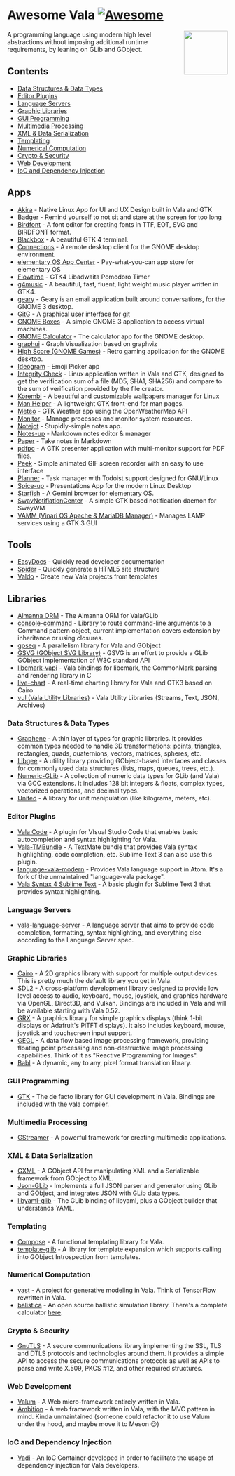 # Awesome Vala [![Awesome](https://awesome.re/badge.svg)](https://awesome.re)

[<img src="vala.svg" align="right" width="100">](https://wiki.gnome.org/Projects/Vala/)

 A programming language using modern high level abstractions without imposing additional runtime requirements, by leaning on GLib and GObject.

## Contents

- [Data Structures & Data Types](#data-structures--data-types)
- [Editor Plugins](#editor-plugins)
- [Language Servers](#language-servers)
- [Graphic Libraries](#graphic-libraries)
- [GUI Programming](#gui-programming)
- [Multimedia Processing](#multimedia-processing)
- [XML & Data Serialization](#xml--data-serialization)
- [Templating](#templating)
- [Numerical Computation](#numerical-computation)
- [Crypto & Security](#crypto--security)
- [Web Development](#web-development)
- [IoC and Dependency Injection](#ioc-and-dependency-injection)

## Apps

- [Akira](https://github.com/akiraux/Akira) -  Native Linux App for UI and UX Design built in Vala and GTK 
- [Badger](https://github.com/elfenware/badger) - Remind yourself to not sit and stare at the screen for too long
- [Birdfont](https://github.com/johanmattssonm/birdfont) - A font editor for creating fonts in TTF, EOT, SVG and BIRDFONT format. 
- [Blackbox](https://gitlab.gnome.org/raggesilver/blackbox) - A beautiful GTK 4 terminal. 
- [Connections](https://gitlab.gnome.org/GNOME/connections) - A remote desktop client for the GNOME desktop environment.
- [elementary OS App Center](https://github.com/elementary/appcenter) - Pay-what-you-can app store for elementary OS 
- [Flowtime](https://github.com/Diego-Ivan/Flowtime) - GTK4 Libadwaita Pomodoro Timer
- [g4music](https://gitlab.gnome.org/neithern/g4music) - A beautiful, fast, fluent, light weight music player written in GTK4. 
- [geary](https://gitlab.gnome.org/GNOME/geary) - Geary is an email application built around conversations, for the GNOME 3 desktop. 
- [GitG](https://gitlab.gnome.org/GNOME/gitg) - A graphical user interface for [git](https://git-scm.com/)
- [GNOME Boxes](https://gitlab.gnome.org/GNOME/gnome-boxes) - A simple GNOME 3 application to access virtual machines.
- [GNOME Calculator](https://gitlab.gnome.org/GNOME/gnome-calculator) - The calculator app for the GNOME desktop.
- [graphui](https://github.com/artemanufrij/graphui) - Graph Visualization based on graphviz
- [High Score (GNOME Games)](https://gitlab.gnome.org/World/highscore) - Retro gaming application for the GNOME desktop.
- [Ideogram](https://github.com/cassidyjames/ideogram) -  Emoji Picker app
- [Integrity Check](https://gitlab.com/vinarisoftware/integrity-check-gtk) -  Linux application written in Vala and GTK, designed to get the verification sum of a file (MD5, SHA1, SHA256) and compare to the sum of verification provided by the file creator.
- [Korembi](https://github.com/cheesecakeufo/komorebi) - A beautiful and customizable wallpapers manager for Linux
- [Man Helper](https://github.com/akarin123/manhelper) -  A lightweight GTK front-end for man pages. 
- [Meteo](https://gitlab.com/bitseater/meteo) - GTK Weather app using the OpenWeatherMap API
- [Monitor](https://github.com/stsdc/monitor) - Manage processes and monitor system resources. 
- [Notejot](https://github.com/lainsce/notejot) - Stupidly-simple notes app. 
- [Notes-up](https://github.com/Philip-Scott/Notes-up) - Markdown notes editor & manager 
- [Paper](https://gitlab.com/posidon_software/paper/) - Take notes in Markdown
- [pdfpc](https://github.com/pdfpc/pdfpc) - A GTK presenter application with multi-monitor support for PDF files.
- [Peek](https://github.com/phw/peek) - Simple animated GIF screen recorder with an easy to use interface 
- [Planner](https://github.com/alainm23/planner) - Task manager with Todoist support designed for GNU/Linux 
- [Spice-up](https://github.com/Philip-Scott/Spice-up) - Presentations App for the modern Linux Desktop 
- [Starfish](https://github.com/starfish-app/Starfish) - A Gemini browser for elementary OS. 
- [SwayNotifiationCenter](https://github.com/ErikReider/SwayNotificationCenter) - A simple GTK based notification daemon for SwayWM
- [VAMM (Vinari OS Apache & MariaDB Manager)](https://gitlab.com/XavierEduardo99/vamm-vinari-software) - Manages LAMP services using a GTK 3 GUI

## Tools

- [EasyDocs](https://github.com/watsonprojects/EasyDocs) -  Quickly read developer documentation    
- [Spider](https://github.com/colinkiama/spider) - Quickly generate a HTML5 site structure
- [Valdo](https://github.com/vala-lang/valdo) - Create new Vala projects from templates

## Libraries

- [Almanna ORM](https://github.com/AmbitionFramework/almanna) -  The Almanna ORM for Vala/GLib 
- [console-command](https://github.com/naaando/console-command) - Library to route command-line arguments to a Command pattern object, current implementation covers extension by inheritance or using closures.
- [gpseq](https://gitlab.com/kosmospredanie/gpseq) - A parallelism library for Vala and GObject 
- [GSVG (GObject SVG Library)](https://gitlab.com/gsvg/gsvg) - GSVG is an effort to provide a GLib GObject implementation of W3C standard API
- [libcmark-vapi](https://github.com/fabrixxm/libcmark-vapi) - Vala bindings for libcmark, the CommonMark parsing and rendering library in C
- [live-chart](https://github.com/lcallarec/live-chart) - A real-time charting library for Vala and GTK3 based on Cairo 
- [vul (Vala Utility Libraries)](https://gitlab.gnome.org/BZHDeveloper/vul) - Vala Utility Libraries (Streams, Text, JSON, Archives) 

### Data Structures & Data Types

- [Graphene](https://github.com/ebassi/graphene) - A thin layer of types for graphic libraries. It provides common types needed to handle 3D transformations: points, triangles, rectangles, quads, quaternions, vectors, matrices, spheres, etc.
- [Libgee](https://wiki.gnome.org/Projects/Libgee) - A utility library providing GObject-based interfaces and classes for commonly used data structures (lists, maps, queues, trees, etc.).
- [Numeric-GLib](https://github.com/arteymix/numeric-glib) - A collection of numeric data types for GLib (and Vala) via GCC extensions. It includes 128 bit integers & floats, complex types, vectorized operations, and decimal types.
- [United](https://github.com/lcallarec/united) - A library for unit manipulation (like kilograms, meters, etc).

### Editor Plugins

- [Vala Code](https://github.com/thiagoabreu/vala-code) - A plugin for VIsual Studio Code that enables basic autocompletion and syntax highlighting for Vala.
- [Vala-TMBundle](https://github.com/technosophos/Vala-TMBundle) - A TextMate bundle that provides Vala syntax highlighting, code completion, etc. Sublime Text 3 can also use this plugin.
- [language-vala-modern](https://atom.io/packages/language-vala-modern) - Provides Vala language support in Atom. It's a fork of the unmaintained "language-vala package".
- [Vala Syntax 4 Sublime Text](https://launchpad.net/valasyntax4sublimetext) - A basic plugin for Sublime Text 3 that provides syntax highlighting.

### Language Servers

- [vala-language-server](https://github.com/benwaffle/vala-language-server) - A language server that aims to provide code completion, formatting, syntax highlighting, and everything else according to the Language Server spec.

### Graphic Libraries

- [Cairo](https://cairographics.org/) - A 2D graphics library with support for multiple output devices. This is pretty much the default library you get in Vala.
- [SDL2](https://www.libsdl.org/) - A cross-platform development library designed to provide low level access to audio, keyboard, mouse, joystick, and graphics hardware via OpenGL, Direct3D, and Vulkan. Bindings are included in Vala and will be available starting with Vala 0.52.
- [GRX](https://github.com/ev3dev/grx) - A graphics library for simple graphics displays (think 1-bit displays or Adafruit's PiTFT displays). It also includes keyboard, mouse, joystick and touchscreen input support.
- [GEGL](http://gegl.org/) - A data flow based image processing framework, providing floating point processing and non-destructive image processing capabilities. Think of it as "Reactive Programming for Images".
- [Babl](http://gegl.org/babl/) - A dynamic, any to any, pixel format translation library.

### GUI Programming

- [GTK](https://www.gtk.org/) - The de facto library for GUI development in Vala. Bindings are included with the vala compiler.

### Multimedia Processing

- [GStreamer](http://gstreamer.freedesktop.org/) - A powerful framework for creating multimedia applications.

### XML & Data Serialization

- [GXML](https://gitlab.gnome.org/GNOME/gxml/) - A GObject API for manipulating XML and a Serializable framework from GObject to XML.
- [Json-GLib](https://gitlab.gnome.org/GNOME/json-glib/) - Implements a full JSON parser and generator using GLib and GObject, and integrates JSON with GLib data types.
- [libyaml-glib](https://github.com/rainwoodman/libyaml-glib) - The GLib binding of libyaml, plus a GObject builder that understands YAML.

### Templating

- [Compose](https://github.com/arteymix/compose) - A functional templating library for Vala.
- [template-glib](https://gitlab.gnome.org/GNOME/template-glib) - A library for template expansion which supports calling into GObject Introspection from templates.

### Numerical Computation

- [vast](https://github.com/rainwoodman/vast) - A project for generative modeling in Vala. Think of TensorFlow rewritten in Vala.
- [balistica](https://github.com/fusilero/libbalistica) - An open source ballistic simulation library. There's a complete calculator [here](https://github.com/fusilero/balistica).

### Crypto & Security

- [GnuTLS](https://www.gnutls.org/) - A secure communications library implementing the SSL, TLS and DTLS protocols and technologies around them. It provides a simple API to access the secure communications protocols as well as APIs to parse and write X.509, PKCS #12, and other required structures.

### Web Development

- [Valum](https://github.com/valum-framework/valum) - A Web micro-framework entirely written in Vala.
- [Ambition](https://github.com/AmbitionFramework/ambition) - A web framework written in Vala, with the MVC pattern in mind. Kinda unmaintained (someone could refactor it to use Valum under the hood, and maybe move it to Meson 😉)

### IoC and Dependency Injection

- [Vadi](https://github.com/nahuelwexd/Vadi) - An IoC Container developed in order to facilitate the usage of dependency injection for Vala developers.
